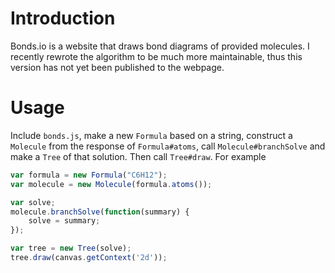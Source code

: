 Introduction
============
Bonds.io is a website that draws bond diagrams of provided molecules. I recently rewrote the algorithm to be much more maintainable, thus this version has not yet been published to the webpage.

Usage
=====
Include `bonds.js`, make a new `Formula` based on a string, construct a `Molecule` from the response of `Formula#atoms`, call `Molecule#branchSolve` and make a `Tree` of that solution. Then call `Tree#draw`. For example

```javascript
var formula = new Formula("C6H12");
var molecule = new Molecule(formula.atoms());

var solve;
molecule.branchSolve(function(summary) {
	solve = summary;
});

var tree = new Tree(solve);			
tree.draw(canvas.getContext('2d'));
```